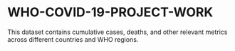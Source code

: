 # WHO-COVID-19-PROJECT-WORK
This dataset contains cumulative cases, deaths, and other relevant metrics across different countries and WHO regions. 
